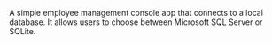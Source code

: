 A simple employee management console app that connects to a local database.
It allows users to choose between Microsoft SQL Server or SQLite.
